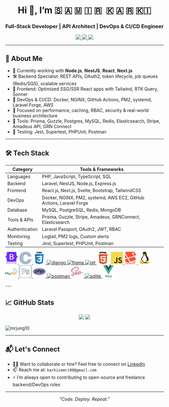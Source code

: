 <!-- Hero Section -->
<h1 align="center">Hi 👋, I’m 🇸​​​​​ 🇦​​​​​ 🇲​​​​​ 🇮​​​​​ 🇷 ​​​​​​​​​​​​​​​ 🇰​​​​​ 🇦​​​​​ 🇷​​​​​ 🇰​​​​​🇮</h1>
<h3 align="center">Full‑Stack Developer | API Architect | DevOps & CI/CD Engineer</h3>

<p align="center">
  <a href="https://github.com/MrJung10">
    <img src="https://img.shields.io/github/followers/MrJung10?label=Follow&style=social"/>
  </a>
  <a href="mailto:youremail@example.com">
    <img src="https://img.shields.io/badge/Email-Contact-red?style=flat-square"/>
  </a>
  <a href="https://linkedin.com/in/your-link">
    <img src="https://img.shields.io/badge/LinkedIn-Connect-blue?style=flat-square"/>
  </a>
</p>

---

## 🧠 About Me

- 🔭 Currently working with **Node.js**, **NestJS**, **React**, **Next.js**
- 🛠️ Backend Specialist: REST APIs, OAuth2, token lifecycle, job queues (Redis/SQS), scalable services
- 🧩 Frontend: Optimized SSG/SSR React apps with Tailwind, RTK Query, Sonner
- 🚀 DevOps & CI/CD: Docker, NGINX, GitHub Actions, PM2, systemd, Laravel Forge, AWS
- 🔐 Focused on performance, caching, RBAC, security & real-world business architecture
- 🧰 Tools: Prisma, Guzzle, Postgres, MySQL, Redis, Elasticsearch, Stripe, Amadeus API, GRN Connect
- 🧪 Testing: Jest, Supertest, PHPUnit, Postman

---

## 🛠️ Tech Stack

| Category         | Tools & Frameworks                                                                 |
|------------------|------------------------------------------------------------------------------------|
| Languages        | PHP, JavaScript, TypeScript, SQL                                                   |
| Backend          | Laravel, NestJS, Node.js, Express.js                                               |
| Frontend         | React.js, Next.js, Svelte, Bootstrap, TailwindCSS                              |
| DevOps           | Docker, NGINX, PM2, systemd, AWS EC2, GitHub Actions, Laravel Forge                |
| Database         | MySQL, PostgreSQL, Redis, MongoDB                                                  |
| Tools & APIs     | Prisma, Guzzle, Stripe, Amadeus, GRNConnect, Elasticsearch                         |
| Authentication   | Laravel Passport, OAuth2, JWT, RBAC                                                |
| Monitoring       | Logtail, PM2 logs, Custom alerts                                                   |
| Testing          | Jest, Supertest, PHPUnit, Postman                                                  |


<p align="left"> <a href="https://getbootstrap.com" target="_blank" rel="noreferrer"> <img src="https://raw.githubusercontent.com/devicons/devicon/master/icons/bootstrap/bootstrap-plain-wordmark.svg" alt="bootstrap" width="40" height="40"/> </a> <a href="https://www.cprogramming.com/" target="_blank" rel="noreferrer"> <img src="https://raw.githubusercontent.com/devicons/devicon/master/icons/c/c-original.svg" alt="c" width="40" height="40"/> </a> <a href="https://www.w3schools.com/css/" target="_blank" rel="noreferrer"> <img src="https://raw.githubusercontent.com/devicons/devicon/master/icons/css3/css3-original-wordmark.svg" alt="css3" width="40" height="40"/> </a> <a href="https://www.djangoproject.com/" target="_blank" rel="noreferrer"> <img src="https://cdn.worldvectorlogo.com/logos/django.svg" alt="django" width="40" height="40"/> </a> <a href="https://www.figma.com/" target="_blank" rel="noreferrer"> <img src="https://www.vectorlogo.zone/logos/figma/figma-icon.svg" alt="figma" width="40" height="40"/> </a> <a href="https://git-scm.com/" target="_blank" rel="noreferrer"> <img src="https://www.vectorlogo.zone/logos/git-scm/git-scm-icon.svg" alt="git" width="40" height="40"/> </a> <a href="https://www.w3.org/html/" target="_blank" rel="noreferrer"> <img src="https://raw.githubusercontent.com/devicons/devicon/master/icons/html5/html5-original-wordmark.svg" alt="html5" width="40" height="40"/> </a> <a href="https://developer.mozilla.org/en-US/docs/Web/JavaScript" target="_blank" rel="noreferrer"> <img src="https://raw.githubusercontent.com/devicons/devicon/master/icons/javascript/javascript-original.svg" alt="javascript" width="40" height="40"/> </a> <a href="https://laravel.com/" target="_blank" rel="noreferrer"> <img src="https://raw.githubusercontent.com/devicons/devicon/master/icons/laravel/laravel-plain-wordmark.svg" alt="laravel" width="40" height="40"/> </a> <a href="https://www.linux.org/" target="_blank" rel="noreferrer"> <img src="https://raw.githubusercontent.com/devicons/devicon/master/icons/linux/linux-original.svg" alt="linux" width="40" height="40"/> </a> <a href="https://www.mysql.com/" target="_blank" rel="noreferrer"> <img src="https://raw.githubusercontent.com/devicons/devicon/master/icons/mysql/mysql-original-wordmark.svg" alt="mysql" width="40" height="40"/> </a> <a href="https://www.photoshop.com/en" target="_blank" rel="noreferrer"> <img src="https://raw.githubusercontent.com/devicons/devicon/master/icons/photoshop/photoshop-line.svg" alt="photoshop" width="40" height="40"/> </a> <a href="https://www.php.net" target="_blank" rel="noreferrer"> <img src="https://raw.githubusercontent.com/devicons/devicon/master/icons/php/php-original.svg" alt="php" width="40" height="40"/> </a> <a href="https://postman.com" target="_blank" rel="noreferrer"> <img src="https://www.vectorlogo.zone/logos/getpostman/getpostman-icon.svg" alt="postman" width="40" height="40"/> </a> <a href="https://sass-lang.com" target="_blank" rel="noreferrer"> <img src="https://raw.githubusercontent.com/devicons/devicon/master/icons/sass/sass-original.svg" alt="sass" width="40" height="40"/> </a> <a href="https://www.sqlite.org/" target="_blank" rel="noreferrer"> <img src="https://www.vectorlogo.zone/logos/sqlite/sqlite-icon.svg" alt="sqlite" width="40" height="40"/> </a> <a href="https://vuejs.org/" target="_blank" rel="noreferrer"> <img src="https://raw.githubusercontent.com/devicons/devicon/master/icons/vuejs/vuejs-original-wordmark.svg" alt="vuejs" width="40" height="40"/> </a> </p>
---

## 📈 GitHub Stats

<p align="center">
  <img src="https://github-readme-stats.vercel.app/api?username=MrJung10&theme=radical&show_icons=true&count_private=true" height="170px"/>
  <img src="https://github-readme-stats.vercel.app/api/top-langs/?username=MrJung10&layout=compact&theme=radical" height="170px"/>
</p>
<p><img align="center" src="https://github-readme-streak-stats.herokuapp.com/?user=mrjung10&" alt="mrjung10" /></p>

---

## 📬 Let's Connect

- 🧑‍💻 Want to collaborate or hire? Feel free to connect on [LinkedIn](https://www.linkedin.com/in/samir-karki-29450b235/)
- 📫 Reach me at: `karkisamri99@gmail.com`
- ⚡ I’m always open to contributing to open-source and freelance backend/DevOps roles

---

<p align="center"><i>“Code. Deploy. Repeat.”</i></p>
